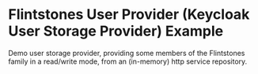 # Flintstones User Provider (Keycloak User Storage Provider) Example

Demo user storage provider, providing some members of the Flintstones family in a read/write mode, from an (in-memory) http service repository.
